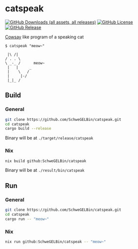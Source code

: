 # catspeak
[![GitHub Downloads (all assets, all releases)](https://img.shields.io/github/downloads/SchweGELBin/catspeak/total)](https://github.com/SchweGELBin/catspeak/releases)
[![GitHub License](https://img.shields.io/github/license/SchweGELBin/catspeak)](./LICENSE)
[![GitHub Release](https://img.shields.io/github/v/release/SchweGELBin/catspeak)](https://github.com/SchweGELBin/catspeak/releases/latest)

[Cowsay](https://github.com/piuccio/cowsay) like program of a speaking cat

```
$ catspeak "meow~"

 |\ /|
/ . . \
\ _-_ /      meow~
 |   |     _
 |    \   /
 |     |-/
 |_|_ /
```


## Build

### General
``` bash
git clone https://github.com/SchweGELBin/catspeak.git
cd catspeak
cargo build --release
```
Binary will be at `./target/release/catspeak`

### Nix
``` bash
nix build github:SchweGELBin/catspeak
```
Binary will be at `./result/bin/catspeak`


## Run

### General
``` bash
git clone https://github.com/SchweGELBin/catspeak.git
cd catspeak
cargo run -- "meow~"
```

### Nix
``` bash
nix run github:SchweGELBin/catspeak -- "meow~"
```
